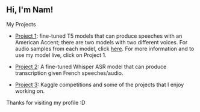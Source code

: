 ## Hi, I'm Nam! 

My Projects

- [Project 1](https://github.com/bnam2103/T5-Text-to-Speech-US-English): fine-tuned T5 models that can produce speeches with an American Accent; there are two models with two different voices. For audio samples from each model, click [here](https://bnam2103.github.io/tts_t5/). For more information and to use my model live, click on Project 1.

- [Project 2](https://huggingface.co/nambn0321/ASR_french_3): A fine-tuned Whisper ASR model that can produce transcription given French speeches/audio. 

- [Project 3](https://github.com/bnam2103/Kaggle_competitions): Kaggle competitions and some of the projects that I enjoy working on.

Thanks for visiting my profile :D
